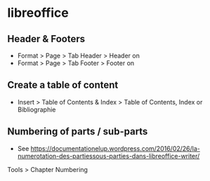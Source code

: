 # libreoffice

## Header & Footers

* Format > Page > Tab Header > Header on
* Format > Page > Tab Footer > Footer on

## Create a table of content

* Insert > Table of Contents & Index > Table of Contents, Index or Bibliographie

## Numbering of parts / sub-parts

* See https://documentationelup.wordpress.com/2016/02/26/la-numerotation-des-partiessous-parties-dans-libreoffice-writer/

Tools > Chapter Numbering


